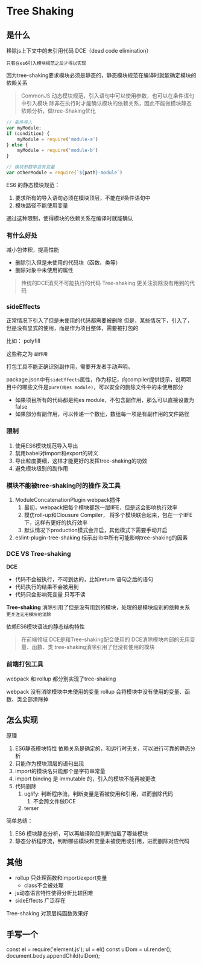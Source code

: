 # Tree Shaking

## 是什么
移除js上下文中的未引用代码   DCE（dead code elimination）

`只有在es6引入模块规范之后才得以实现`

因为tree-shaking要求模块必须是静态的，静态模块规范在编译时就能确定模块的依赖关系

> CommonJS 动态模块规范，引入语句中可以使用参数，也可以在条件语句中引入模块
> 除非在执行时才能确认模块的依赖关系，因此不能做模块静态依赖分析，做tree-Shaking优化

```js
// 条件导入
var myModule;
if (condition) {
    myModule = require('module-a')
} else {
    myModule = require('module-b')
}

// 模块参数中含有变量
var otherModule = require(`${path}-module`)
```


ES6 的静态模块规范：
1. 要求所有的导入语句必须在模块顶层，不能在if条件语句中
2. 模块路径不能使用变量

通过这种限制，使得模块的依赖关系在编译时就能确认

### 有什么好处
减小包体积，提高性能

+ 删除引入但是未使用的代码块（函数、类等）
+ 删除对象中未使用的属性

> 传统的DCE消灭不可能执行的代码
> Tree-shaking 更关注消除没有用到的代码


### sideEffects
正常情况下引入了但是未使用的代码都需要被删除
但是，某些情况下，引入了，但是没有显式的使用，而是作为项目整体，需要被打包的

比如： polyfill 

这些称之为 `副作用`

打包工具不能正确识别副作用，需要开发者手动声明。


package.json中有`sideEffects`属性，作为标记，向compiler提供提示，说明项目中的哪些文件是`pure(纯es module)`，可以安全的删除文件中的未使用部分
+ 如果项目所有的代码都是纯es module，不包含副作用，那么可以直接设置为false
+ 如果部分有副作用，可以传递一个数组，数组每一项是有副作用的文件路径


### 限制
1. 使用ES6模块规范导入导出
2. 禁用babel对import和export的转义
3. 导出粒度要细，这样才能更好的发挥tree-shaking的功效
4. 避免模块级别的副作用

### 模块不能被tree-shaking时的操作 及工具
1. ModuleConcatenationPlugin webpack插件 
   1. 最初，webpack把每个模块都包一层IIFE，但是这会影响执行效率
   2. 模仿roll-up和Clousure Compiler， 将多个模块联合起来，包在一个IIFE下，这样有更好的执行效率
   3. 默认情况下production模式会开启，其他模式下需要手动开启
2. eslint-plugin-tree-shaking 标示出lib中所有可能影响tree-shaking的因素

### DCE VS Tree-shaking
**DCE**
+ 代码不会被执行，不可到达的，比如return 语句之后的语句
+ 代码执行的结果不会被用到
+ 代码只会影响死变量 只写不读

**Tree-shaking**
消除引用了但是没有用到的模块，处理的是模块级别的依赖关系    
`更关注无用模块的消除`

依赖ES6模块语法的静态结构特性


> 在前端领域 DCE是和Tree-shaking配合使用的
> DCE消除模块内部的无用变量、函数、类
> tree-shaking消除引用了但没有使用的模块

### 前端打包工具
webpack 和 rollup 都分别实现了tree-shaking 

webpack 没有消除模块中未使用的变量
rollup 会将模块中没有使用的变量、函数、类全部清除掉

## 怎么实现
原理
1. ES6静态模块特性 依赖关系是确定的，和运行时无关，可以进行可靠的静态分析
  1. 只能作为模块顶层的语句出现
  2. import的模块名只能那个是字符串常量
  3. import binding 是 immutable 的，引入的模块不能再被更改
2. 代码删除
   1. uglify: 判断程序流，判断变量是否被使用和引用，进而删除代码
      1. 不会跨文件做DCE
   2. terser

简单总结：
1. ES6 模块静态分析，可以再编译阶段判断加载了哪些模块
2. 静态分析程序流，判断哪些模块和变量未被使用或引用，进而删除对应代码


## 其他
+ rollup 只处理函数和import/export变量
  + class不会被处理
+ js动态语言特性使得分析比较困难
+ sideEffects 广泛存在
  
Tree-shaking 对顶层纯函数效果好

## 手写一个




const el = require('element.js');
ul = el()
const ulDom = ul.render();
document.body.appendChild(ulDom);


